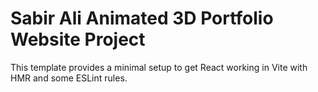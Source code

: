 # Sabir Ali Animated 3D Portfolio Website Project

This template provides a minimal setup to get React working in Vite with HMR and some ESLint rules.
